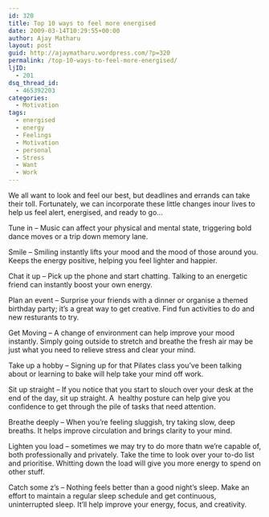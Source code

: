 ```yaml
---
id: 320
title: Top 10 ways to feel more energised
date: 2009-03-14T10:29:55+00:00
author: Ajay Matharu
layout: post
guid: http://ajaymatharu.wordpress.com/?p=320
permalink: /top-10-ways-to-feel-more-energised/
ljID:
  - 201
dsq_thread_id:
  - 465392203
categories:
  - Motivation
tags:
  - energised
  - energy
  - Feelings
  - Motivation
  - personal
  - Stress
  - Want
  - Work
---
```

We all want to look and feel our best, but deadlines and errands can take their toll. Fortunately, we can incorporate these little changes inour lives to help us feel alert, energised, and ready to go&#8230;

Tune in &#8211; Music can affect your physical and mental state, triggering bold dance moves or a trip down memory lane.

Smile &#8211; Smiling instantly lifts your mood and the mood of those around you. Keeps the energy positive, helping you feel lighter and happier.

Chat it up &#8211; Pick up the phone and start chatting. Talking to an energetic friend can instantly boost your own energy.

Plan an event &#8211; Surprise your friends with a dinner or organise a themed birthday party; it&#8217;s a great way to get creative. Find fun activities to do and new resturants to try.

Get Moving &#8211; A change of environment can help improve your mood instantly. Simply going outside to stretch and breathe the fresh air may be just what you need to relieve stress and clear your mind.

Take up a hobby &#8211; Signing up for that Pilates class you&#8217;ve been talking about or learning to bake will help take your mind off work.

Sit up straight &#8211; If you notice that you start to slouch over your desk at the end of the day, sit up straight. A  healthy posture can help give you confidence to get through the pile of tasks that need attention.

Breathe deeply &#8211; When you&#8217;re feeling sluggish, try taking slow, deep breaths. It helps improve circulation and brings clarity to your mind.

Lighten you load &#8211; sometimes we may try to do more thatn we&#8217;re capable of, both professionally and privately. Take the time to look over your to-do list and prioritise. Whitting down the load will give you more energy to spend on other stuff.

Catch some z&#8217;s &#8211; Nothing feels better than a good night&#8217;s sleep. Make an effort to maintain a regular sleep schedule and get continuous, uninterrupted sleep. It&#8217;ll help improve your energy, focus, and creativity.